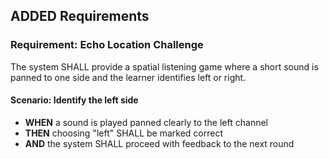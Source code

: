 ## ADDED Requirements
### Requirement: Echo Location Challenge
The system SHALL provide a spatial listening game where a short sound is panned to one side and the learner identifies left or right.

#### Scenario: Identify the left side
- **WHEN** a sound is played panned clearly to the left channel
- **THEN** choosing "left" SHALL be marked correct
- **AND** the system SHALL proceed with feedback to the next round

